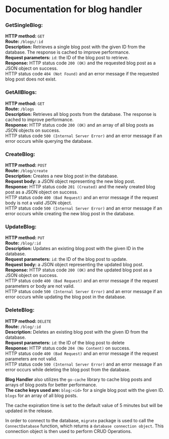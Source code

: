 # Documentation for blog handler

### GetSingleBlog:
**HTTP method:** `GET` </br>
**Route:** `/blogs/:id`</br>
**Description:** Retrieves a single blog post with the given ID from the database. The response is cached to improve performance.</br>
**Request parameters:** `id`: the ID of the blog post to retrieve.</br>
**Response:**
HTTP status code `200 (OK)` and the requested blog post as a JSON object on success.</br>
HTTP status code `404 (Not Found)` and an error message if the requested blog post does not exist.

### GetAllBlogs:
**HTTP method:** `GET`</br>
**Route:** `/blogs`</br>
**Description:** Retrieves all blog posts from the database. The response is cached to improve performance.</br>
**Response:**
HTTP status code `200 (OK)` and an array of all blog posts as JSON objects on success.</br>
HTTP status code `500 (Internal Server Error)` and an error message if an error occurs while querying the database.

### CreateBlog:
**HTTP method:** `POST`</br>
**Route:** `/blog/create`</br>
**Description:** Creates a new blog post in the database.</br>
**Request body:** a JSON object representing the new blog post.</br>
**Response:**
HTTP status code `201 (Created)` and the newly created blog post as a JSON object on success.</br>
HTTP status code `400 (Bad Request)` and an error message if the request body is not a valid JSON object.</br>
HTTP status code `500 (Internal Server Error)` and an error message if an error occurs while creating the new blog post in the database.

### UpdateBlog:
**HTTP method:** `PUT`</br>
**Route:** `/blog/:id`</br>
**Description:** Updates an existing blog post with the given ID in the database.</br>
**Request parameters:** `id`: the ID of the blog post to update.</br>
**Request body:** a JSON object representing the updated blog post.</br>
**Response:**
HTTP status code `200 (OK)` and the updated blog post as a JSON object on success.</br>
HTTP status code `400 (Bad Request)` and an error message if the request parameters or body are not valid.</br>
HTTP status code `500 (Internal Server Error)` and an error message if an error occurs while updating the blog post in the database.

### DeleteBlog:
**HTTP method:** `DELETE`</br>
**Route:** `/blog/:id`</br>
**Description:** Deletes an existing blog post with the given ID from the database.</br>
**Request parameters:** `id`: the ID of the blog post to delete </br>
**Response:**
HTTP status code `204 (No Content)` on success.</br>
HTTP status code `400 (Bad Request)` and an error message if the request parameters are not valid.</br>
HTTP status code `500 (Internal Server Error)` and an error message if an error occurs while deleting the blog post from the database.</br>

**Blog Handler** also utilizes the `go-cache` library to cache blog posts and arrays of blog posts for better performance. </br>
**The cache keys used are:**
`blog:<id>` for a single blog post with the given ID.</br>
`blogs` for an array of all blog posts.

The cache expiration time is set to the default value of 5 minutes but will be updated in the release.

In order to connect to the database, `migrate` package is used to call the `ConnectDatabase` function, 
which returns a `database connection object`. This connection object is then used to perform CRUD Operations.